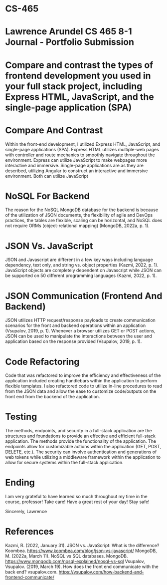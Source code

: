 # CS-465
# Lawrence Arundel CS 465 8-1 Journal - Portfolio Submission
# Compare and contrast the types of frontend development you used in your full stack project, including Express HTML, JavaScript, and the single-page application (SPA)
# Compare And Contrast
Within the front-end development, I utilized Express HTML, JavaScript, and single-page applications (SPA). Express HTML utilizes multiple-web pages with controller and route mechanics to smoothly navigate throughout the environment. Express can utilize JavaScript to make webpages more interactive and immersive. Single-page applications are as they are described, utilizing Angular to construct an interactive and immersive environment. Both can utilize JavaScript 

# NoSQL For Backend
The reason for the NoSQL MongoDB database for the backend is because of the utilization of JSON documents, the flexibility of agile and DevOps practices, the tables are flexible, scaling can be horizontal, and NoSQL does not require ORMs (object-relational mapping) (MongoDB, 2022a, p. 1).

# JSON Vs. JavaScript
JSON and Javascript are different in a few key ways including language dependency, text only, and string vs. object properties (Kazmi, 2022, p. 1). JavaScript objects are completely dependent on Javascript while JSON can be supported on 50 different programming languages (Kazmi, 2022, p. 1). 

# JSON Communication (Frontend And Backend)
JSON utilizes HTTP request/response payloads to create communication scenarios for the front and backend operations within an application (Vsupalov, 2019, p. 1). Whenever a browser utilizes GET or POST actions, JSON can be used to manipulate the interactions between the user and application based on the response provided (Vsupalov, 2019, p. 1).

# Code Refactoring
Code that was refactored to improve the efficiency and effectiveness of the application included creating handlebars within the application to perform flexible templates. I also refactored code to utilize in-line procedures to read from the JSON data and allow the ease to customize code/outputs on the front end from the backend of the application.

# Testing
The methods, endpoints, and security in a full-stack application are the structures and foundations to provide an effective and efficient full-stack application. The methods provide the functionality of the application. The endpoints allow for customizable actions within the application (GET, POST, DELETE, etc.). The security can involve authentication and generations of web tokens while utilizing a middleware framework within the application to allow for secure systems within the full-stack application.

# Ending
I am very grateful to have learned so much throughout my time in the course, professor! Take care! Have a great rest of your day! Stay safe!

Sincerely,
Lawrence

# References
Kazmi, R. (2022, January 31). JSON vs. JavaScript: What is the difference? Koombea. https://www.koombea.com/blog/json-vs-javascript/ 
MongoDB, M. (2022a, March 11). NoSQL vs SQL databases. MongoDB. https://www.mongodb.com/nosql-explained/nosql-vs-sql 
Vsupalov,  Vsupalov. (2019, March 19). How does the front end communicate with the back end? vsupalov.com. https://vsupalov.com/how-backend-and-frontend-communicate/ 
